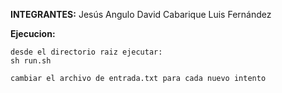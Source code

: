 **INTEGRANTES:**
	Jesús Angulo
	David Cabarique
	Luis Fernández


**Ejecucion:**
    
    desde el directorio raiz ejecutar:
    sh run.sh
    
    cambiar el archivo de entrada.txt para cada nuevo intento

